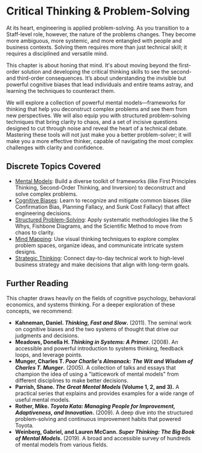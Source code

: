 # Critical Thinking & Problem-Solving

At its heart, engineering is applied problem-solving. As you transition to a Staff-level role, however, the nature of the problems changes. They become more ambiguous, more systemic, and more entangled with people and business contexts. Solving them requires more than just technical skill; it requires a disciplined and versatile mind.

This chapter is about honing that mind. It's about moving beyond the first-order solution and developing the critical thinking skills to see the second- and third-order consequences. It’s about understanding the invisible but powerful cognitive biases that lead individuals and entire teams astray, and learning the techniques to counteract them.

We will explore a collection of powerful mental models—frameworks for thinking that help you deconstruct complex problems and see them from new perspectives. We will also equip you with structured problem-solving techniques that bring clarity to chaos, and a set of incisive questions designed to cut through noise and reveal the heart of a technical debate. Mastering these tools will not just make you a better problem-solver; it will make you a more effective thinker, capable of navigating the most complex challenges with clarity and confidence.

## Discrete Topics Covered

* [Mental Models](mental-models.md): Build a diverse toolkit of frameworks (like First Principles Thinking, Second-Order Thinking, and Inversion) to deconstruct and solve complex problems.
* [Cognitive Biases](cognitive-biases.md): Learn to recognize and mitigate common biases (like Confirmation Bias, Planning Fallacy, and Sunk Cost Fallacy) that affect engineering decisions.
* [Structured Problem-Solving](structured-problem-solving.md): Apply systematic methodologies like the 5 Whys, Fishbone Diagrams, and the Scientific Method to move from chaos to clarity.
* [Mind Mapping](mind-mapping.md): Use visual thinking techniques to explore complex problem spaces, organize ideas, and communicate intricate system designs.
* [Strategic Thinking](strategic-thinking.md): Connect day-to-day technical work to high-level business strategy and make decisions that align with long-term goals.

## Further Reading

This chapter draws heavily on the fields of cognitive psychology, behavioral economics, and systems thinking. For a deeper exploration of these concepts, we recommend:

*   **Kahneman, Daniel. *Thinking, Fast and Slow*.** (2011). The seminal work on cognitive biases and the two systems of thought that drive our judgments and decisions.
*   **Meadows, Donella H. *Thinking in Systems: A Primer*.** (2008). An accessible and powerful introduction to systems thinking, feedback loops, and leverage points.
*   **Munger, Charles T. *Poor Charlie's Almanack: The Wit and Wisdom of Charles T. Munger*.** (2005). A collection of talks and essays that champion the idea of using a "latticework of mental models" from different disciplines to make better decisions.
*   **Parrish, Shane. *The Great Mental Models* (Volume 1, 2, and 3).** A practical series that explains and provides examples for a wide range of useful mental models.
*   **Rother, Mike. *Toyota Kata: Managing People for Improvement, Adaptiveness, and Innovation*.** (2009). A deep dive into the structured problem-solving and continuous improvement habits that powered Toyota.
*   **Weinberg, Gabriel, and Lauren McCann. *Super Thinking: The Big Book of Mental Models*.** (2019). A broad and accessible survey of hundreds of mental models from various fields.
